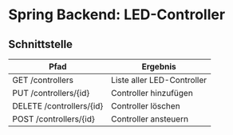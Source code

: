 # Spring Backend: LED-Controller

## Schnittstelle

|Pfad|Ergebnis|
|--|--|
|GET /controllers|Liste aller LED-Controller|
|PUT /controllers/{id}|Controller hinzufügen|
|DELETE /controllers/{id}|Controller löschen|
|POST /controllers/{id}|Controller ansteuern|

